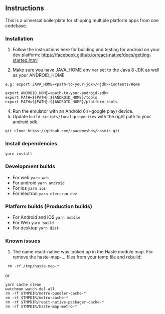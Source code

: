 
## Instructions

  

This is a uinversal boilerplate for shipping multiple platform apps from one codebase.

  

### Installation

1. Follow the instructions here for building and testing for android on your dev platform: https://facebook.github.io/react-native/docs/getting-started.html

2. Make sure you have JAVA_HOME env var set to the Java 8 JDK as well as your ANDROID_HOME 
```
e.g: export JAVA_HOME=<path-to-your-jdk>/<jdk>/Contents/Home
```
```
export ANDROID_HOME=<path-to-your-android-sdk>
export PATH=${PATH}:${ANDROID_HOME}/tools
export PATH=${PATH}:${ANDROID_HOME}/platform-tools
```
4. Run the emulator with an Android 6 (+google play) device.
5. Update `build-scripts/local.properties` with the right path to your android sdk.
```
git clone https://github.com/spacemeshos/cosmic.git
```

### Install dependencies
```yarn install```

### Development builds
- For web
``` yarn web ```
- For android
```yarn android```
- For ios
```yarn ios```
- For electron
```yarn electron-dev```

### Platform builds (Production builds)
- For Android and iOS
```yarn mobile```
- For Web
```yarn build```
- For desktop
```yarn dist```

### Known issues
1. The name react-native was looked up in the Haste module map.
Fix: remove the haste-map-... files from your temp file and rebuild:		
	
``` rm -rf /tmp/haste-map-*```

or

```
yarn cache clean
watchman watch-del-all
rm -rf $TMPDIR/metro-bundler-cache-*
rm -rf $TMPDIR/metro-cache-*
rm -rf $TMPDIR/react-native-packager-cache-*
rm -rf $TMPDIR/haste-map-metro-*
```
